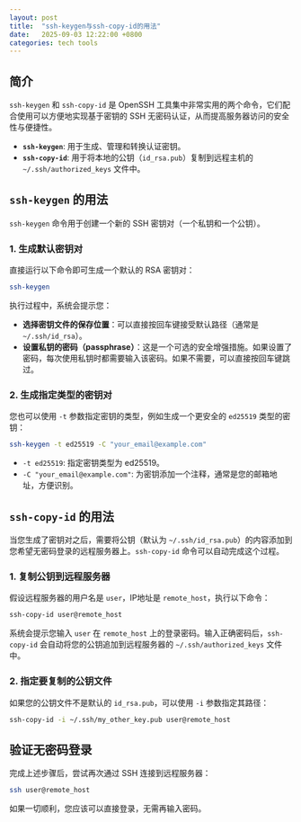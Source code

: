 ```yaml
---
layout: post
title:  "ssh-keygen与ssh-copy-id的用法"
date:   2025-09-03 12:22:00 +0800
categories: tech tools
---
```


## 简介

`ssh-keygen` 和 `ssh-copy-id` 是 OpenSSH 工具集中非常实用的两个命令，它们配合使用可以方便地实现基于密钥的 SSH 无密码认证，从而提高服务器访问的安全性与便捷性。

- **`ssh-keygen`**: 用于生成、管理和转换认证密钥。
- **`ssh-copy-id`**: 用于将本地的公钥（`id_rsa.pub`）复制到远程主机的 `~/.ssh/authorized_keys` 文件中。

## `ssh-keygen` 的用法

`ssh-keygen` 命令用于创建一个新的 SSH 密钥对（一个私钥和一个公钥）。

### 1. 生成默认密钥对

直接运行以下命令即可生成一个默认的 RSA 密钥对：

```bash
ssh-keygen
```

执行过程中，系统会提示您：
- **选择密钥文件的保存位置**：可以直接按回车键接受默认路径（通常是 `~/.ssh/id_rsa`）。
- **设置私钥的密码（passphrase）**：这是一个可选的安全增强措施。如果设置了密码，每次使用私钥时都需要输入该密码。如果不需要，可以直接按回车键跳过。

### 2. 生成指定类型的密钥对

您也可以使用 `-t` 参数指定密钥的类型，例如生成一个更安全的 `ed25519` 类型的密钥：

```bash
ssh-keygen -t ed25519 -C "your_email@example.com"
```
- `-t ed25519`: 指定密钥类型为 ed25519。
- `-C "your_email@example.com"`: 为密钥添加一个注释，通常是您的邮箱地址，方便识别。

## `ssh-copy-id` 的用法

当您生成了密钥对之后，需要将公钥（默认为 `~/.ssh/id_rsa.pub`）的内容添加到您希望无密码登录的远程服务器上。`ssh-copy-id` 命令可以自动完成这个过程。

### 1. 复制公钥到远程服务器

假设远程服务器的用户名是 `user`，IP地址是 `remote_host`，执行以下命令：

```bash
ssh-copy-id user@remote_host
```

系统会提示您输入 `user` 在 `remote_host` 上的登录密码。输入正确密码后，`ssh-copy-id` 会自动将您的公钥追加到远程服务器的 `~/.ssh/authorized_keys` 文件中。

### 2. 指定要复制的公钥文件

如果您的公钥文件不是默认的 `id_rsa.pub`，可以使用 `-i` 参数指定其路径：

```bash
ssh-copy-id -i ~/.ssh/my_other_key.pub user@remote_host
```

## 验证无密码登录

完成上述步骤后，尝试再次通过 SSH 连接到远程服务器：

```bash
ssh user@remote_host
```

如果一切顺利，您应该可以直接登录，无需再输入密码。
